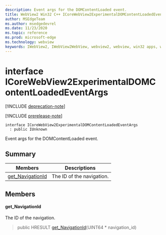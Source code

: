 ```yaml
---
description: Event args for the DOMContentLoaded event.
title: WebView2 Win32 C++ ICoreWebView2ExperimentalDOMContentLoadedEventArgs
author: MSEdgeTeam
ms.author: msedgedevrel
ms.date: 11/23/2020
ms.topic: reference
ms.prod: microsoft-edge
ms.technology: webview
keywords: IWebView2, IWebView2WebView, webview2, webview, win32 apps, win32, edge, ICoreWebView2, ICoreWebView2Controller, browser control, edge html, ICoreWebView2ExperimentalDOMContentLoadedEventArgs
---
```


# interface ICoreWebView2ExperimentalDOMContentLoadedEventArgs 

[!INCLUDE [deprecation-note](../includes/deprecation-note.md)]

[!INCLUDE [prerelease-note](../includes/prerelease-note.md)]

```
interface ICoreWebView2ExperimentalDOMContentLoadedEventArgs
  : public IUnknown
```

Event args for the DOMContentLoaded event.

## Summary

 Members                        | Descriptions
--------------------------------|---------------------------------------------
[get_NavigationId](#get_navigationid) | The ID of the navigation.

## Members

#### get_NavigationId 

The ID of the navigation.

> public HRESULT [get_NavigationId](#get_navigationid)(UINT64 * navigation_id)

